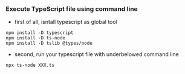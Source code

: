 ### Execute TypeScript file using command line
- first of all, isntall typescript as global tool
```
npm install -D typescript
npm install -D ts-node
npm install -D tslib @types/node
```
- second, run your typescript file with underbelowed command line
```
npx ts-node XXX.ts
```

